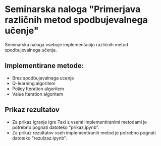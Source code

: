 ﻿# Seminarska naloga "Primerjava različnih metod spodbujevalnega učenje"
 
 Seminarska naloga vsebuje implementacijo različnih metod spodbujevalnega učenja.
 
## Implementirane metode:
- Brez spodbujevalnega ucenja
- Q-learning algoritem
- Policy Iteration algoritem
- Value Iteration algoritem

## Prikaz rezultatov
- Za prikaz igranje igre Taxi z vsemi implementiranimi metodami je potrebno pognati datoteko "prikaz.ipynb".
- Za prikaz rezultatov vseh implementiranih metod je potrebno pognati datoteko "rezulzaz.ipynb".

